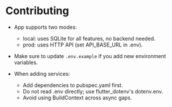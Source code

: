 # Contributing

- App supports two modes:
  - local: uses SQLite for all features, no backend needed.
  - prod: uses HTTP API (set API_BASE_URL in .env).

- Make sure to update `.env.example` if you add new environment variables.

- When adding services:
  - Add dependencies to pubspec.yaml first.
  - Do not read .env directly; use flutter_dotenv's dotenv.env.
  - Avoid using BuildContext across async gaps.
